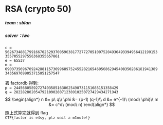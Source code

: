 # RSA (crypto 50)
##### team : sblan
##### solver：lwc
`c = 56267348817991667025293700596381772772705100752049364933949564121901533557055297556368355657861`  
`e = 65537`  
`n = 69037356967092428811573699689752455282165460568629454083502861819413893435697699053715051257547`  

丟 factordb 得到:  
`p = 244568058927274035851630625490731151685151358429`  
`q = 282282802054792109028071238910250727429434271943`  
$$
\begin{align*}
n &= p\ q\\
\phi &= (p-1) (q-1)\\
d &= e^{-1}\ (mod\ \phi)\\
m &= c^d\ (mod\ n)
\end{align*}
$$
照上式算完就得到 flag  
 `CTF{factor is e4sy, plz wait a m1nute!}`

